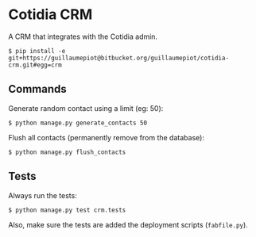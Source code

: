 Cotidia CRM
===========

A CRM that integrates with the Cotidia admin.

	$ pip install -e git+https://guillaumepiot@bitbucket.org/guillaumepiot/cotidia-crm.git#egg=crm

## Commands

Generate random contact using a limit (eg: 50):

	$ python manage.py generate_contacts 50

Flush all contacts (permanently remove from the database):

	$ python manage.py flush_contacts

## Tests

Always run the tests:
	
	$ python manage.py test crm.tests

Also, make sure the tests are added the deployment scripts (`fabfile.py`).